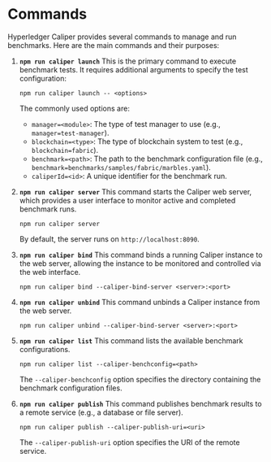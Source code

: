 # Commands

Hyperledger Caliper provides several commands to manage and run benchmarks. Here are the main commands and their purposes:

1. **`npm run caliper launch`**
   This is the primary command to execute benchmark tests. It requires additional arguments to specify the test configuration:
   
   ```
   npm run caliper launch -- <options>
   ```
   
   The commonly used options are:
   - `manager=<module>`: The type of test manager to use (e.g., `manager=test-manager`).
   - `blockchain=<type>`: The type of blockchain system to test (e.g., `blockchain=fabric`).
   - `benchmark=<path>`: The path to the benchmark configuration file (e.g., `benchmark=benchmarks/samples/fabric/marbles.yaml`).
   - `caliperId=<id>`: A unique identifier for the benchmark run.

2. **`npm run caliper server`**
   This command starts the Caliper web server, which provides a user interface to monitor active and completed benchmark runs.
   
   ```
   npm run caliper server
   ```
   
   By default, the server runs on `http://localhost:8090`.

3. **`npm run caliper bind`**
   This command binds a running Caliper instance to the web server, allowing the instance to be monitored and controlled via the web interface.
   
   ```
   npm run caliper bind --caliper-bind-server <server>:<port>
   ```

4. **`npm run caliper unbind`**
   This command unbinds a Caliper instance from the web server.
   
   ```
   npm run caliper unbind --caliper-bind-server <server>:<port>
   ```

5. **`npm run caliper list`**
   This command lists the available benchmark configurations.
   
   ```
   npm run caliper list --caliper-benchconfig=<path>
   ```
   
   The `--caliper-benchconfig` option specifies the directory containing the benchmark configuration files.

6. **`npm run caliper publish`**
   This command publishes benchmark results to a remote service (e.g., a database or file server).
   
   ```
   npm run caliper publish --caliper-publish-uri=<uri>
   ```
   
   The `--caliper-publish-uri` option specifies the URI of the remote service.

